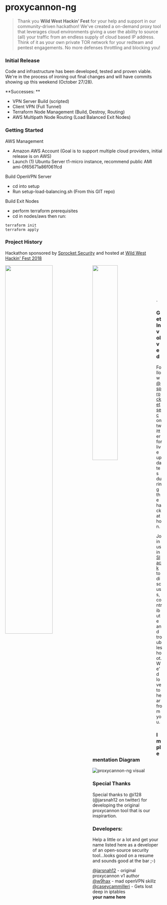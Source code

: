 # proxycannon-ng 

>Thank you **Wild West Hackin' Fest** for your help and support in our community-driven hackathon!  We've created a on-demand proxy tool that leverages cloud environments giving a user the ability to source (all) your traffic from an endless supply of  cloud based IP address. Think of it as your own private TOR network for your redteam and pentest engagements. No more defenses throttling and blocking you!

### Initial Release
Code and infrastructure has been developed, tested and proven viable. We're in the process of ironing out final changes and will have commits showing up this weekend (October 27/28).

  **Successes: **
  
   - VPN Server Build (scripted)
   - Client VPN (Full Tunnel)
   - Terraform Node Management (Build, Destroy, Routing)
   - AWS Multipath Node Routing (Load Balanced Exit Nodes)
   
### Getting Started

AWS Management
- Amazon AWS Account (Goal is to support multiple cloud providers, initial release is on AWS)
- Launch (1) Ubuntu Server t1-micro instance, recommend public AMI ami-0f65671a86f061fcd 

Build OpenVPN Server 
- cd into setup
- Run setup-load-balancing.sh (From this GIT repo)

Build Exit Nodes
- perform terraform prerequisites
- cd in nodes/aws then run:
```
terraform init
terraform apply
```

### Project History

Hackathon sponsored by [Sprocket Security](https://www.sprocketsecurity.com) and hosted at [Wild West Hackin' Fest 2018](https://www.wildwesthackinfest.com)   

<img align="left" width="55%" height="55%" src="https://github.com/proxycannon/proxycannon-ng/blob/master/docs/images/sprocket.png">  <img align="left" width="40%" height="40%" src="https://github.com/proxycannon/proxycannon-ng/blob/master/docs/images/wwhf.png">  

<br>
<br>
<br>
<br>
<br>
<br>
.

### Get Involved
Follow [@sprocketsec](https://www.twitter.com/sprocketsec) on twitter for live updates during the hackathon. 

Join us in [Slack](https://join.slack.com/t/hackfest-hq/shared_invite/enQtNDY1NjA4ODExNzYzLWNjM2EwMDIxN2RmYTgyMjNlMjhjMTgyYzQ0NzZkZGM1OGViOGFmYmMxNzMwZTAzMTlhMTkxODljODc5YTcxZTE) to discuss, contribute and troubleshoot. We'd love to hear from you.

### Implementation Diagram
![proxycannon-ng visual](https://github.com/proxycannon/proxycannon-ng/blob/master/docs/images/proxycannon-ng-visual.png)  

### Special Thanks
Special thanks to @i128 (@jarsnah12 on twitter) for developing the original proxycannon tool that is our inspirartion.

### Developers:  
Help a little or a lot and get your name listed here as a developer of an open-source security tool...looks good on a resume and sounds good at the bar ;-)

[@jarsnah12](https://www.twitter.com/jarsnah12) - original proxycannon v1 author  
[@w9hax](https://www.twitter.com/w9hax) - mad openVPN skillz  
[@caseycammilleri](https://www.twitter.com/caseycammilleri) - Gets lost deep in iptables  
**your name here**



